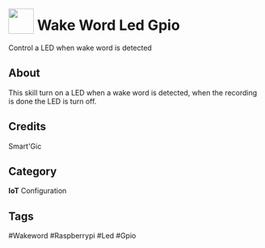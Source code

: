 # <img src="https://raw.githack.com/FortAwesome/Font-Awesome/master/svgs/solid/lightbulb.svg" card_color="#22A7F0" width="50" height="50" style="vertical-align:bottom"/> Wake Word Led Gpio

Control a LED when wake word is detected

## About

This skill turn on a LED when a wake word is detected, when the recording is done the LED is turn off.

## Credits

Smart'Gic

## Category

**IoT**
Configuration

## Tags

#Wakeword
#Raspberrypi
#Led
#Gpio
